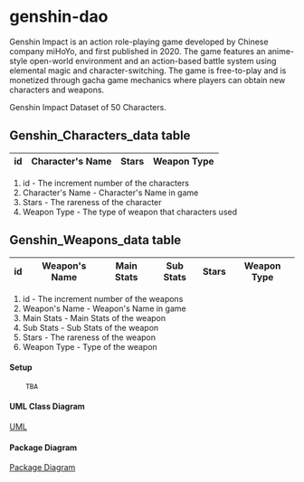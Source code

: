 # genshin-dao
Genshin Impact is an action role-playing game developed by Chinese company miHoYo, and first published in 2020. The game features an anime-style open-world environment and an action-based battle system using elemental magic and character-switching. The game is free-to-play and is monetized through gacha game mechanics where players can obtain new characters and weapons.

Genshin Impact Dataset of 50 Characters.

## Genshin_Characters_data table
| id | Character's Name | Stars | Weapon Type|
|--------------|---------|---------------|---------|

1. id - The increment number of the characters
2. Character's Name - Character's Name in game
3. Stars - The rareness of the character
4. Weapon Type - The type of weapon that characters used

## Genshin_Weapons_data table
| id | Weapon's Name | Main Stats | Sub Stats | Stars | Weapon Type |
|---------|-------------|------------|-------------|-------------|-------------|

1. id - The increment number of the weapons
2. Weapon's Name - Weapon's Name in game
3. Main Stats - Main Stats of the weapon
4. Sub Stats - Sub Stats of the weapon
5. Stars - The rareness of the weapon
6. Weapon Type - Type of the weapon

#### Setup

        TBA

#### UML Class Diagram
[UML](../../wiki/uml-class-diagram)

#### Package Diagram
[Package Diagram](../../wiki/package-diagram)
